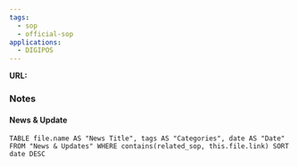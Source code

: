 ```yaml
---
tags:
  - sop
  - official-sop
applications:
  - DIGIPOS
---
```

**URL:**

### Notes

#### News & Update
```dataview
TABLE file.name AS "News Title", tags AS "Categories", date AS "Date" FROM "News & Updates" WHERE contains(related_sop, this.file.link) SORT date DESC
```

